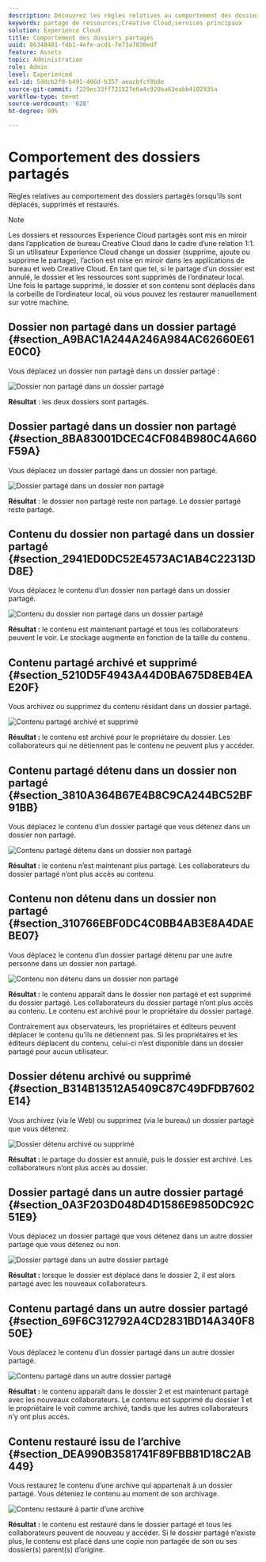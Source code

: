 ```yaml
---
description: Découvrez les règles relatives au comportement des dossiers partagés lorsqu’ils sont déplacés, supprimés et restaurés dans Experience Cloud.
keywords: partage de ressources;Creative Cloud;services principaux
solution: Experience Cloud
title: Comportement des dossiers partagés
uuid: 86348401-f4b1-4efe-acd1-7e73a7030edf
feature: Assets
topic: Administration
role: Admin
level: Experienced
exl-id: 5ddcb2f0-b491-466d-b357-aeacbfcf0b8e
source-git-commit: f229ec33ff721527e6a4c920ea63eabb4102935a
workflow-type: tm+mt
source-wordcount: '628'
ht-degree: 99%

---
```


# Comportement des dossiers partagés

Règles relatives au comportement des dossiers partagés lorsqu’ils sont déplacés, supprimés et restaurés.

>[!NOTE]
>
>Les dossiers et ressources Experience Cloud partagés sont mis en miroir dans l’application de bureau Creative Cloud dans le cadre d’une relation 1:1. Si un utilisateur Experience Cloud change un dossier (supprime, ajoute ou supprime le partage), l’action est mise en miroir dans les applications de bureau et web Creative Cloud. En tant que tel, si le partage d’un dossier est annulé, le dossier et les ressources sont supprimés de l’ordinateur local. Une fois le partage supprimé, le dossier et son contenu sont déplacés dans la corbeille de l’ordinateur local, où vous pouvez les restaurer manuellement sur votre machine.

## Dossier non partagé dans un dossier partagé {#section_A9BAC1A244A246A984AC62660E61E0C0}

Vous déplacez un dossier non partagé dans un dossier partagé :

![Dossier non partagé dans un dossier partagé](assets/01_assets_move.png)

**Résultat** : les deux dossiers sont partagés.

## Dossier partagé dans un dossier non partagé {#section_8BA83001DCEC4CF084B980C4A660F59A}

Vous déplacez un dossier partagé dans un dossier non partagé.

![Dossier partagé dans un dossier non partagé](assets/02_assets_move.png)

**Résultat** : le dossier non partagé reste non partagé. Le dossier partagé reste partagé.

## Contenu du dossier non partagé dans un dossier partagé {#section_2941ED0DC52E4573AC1AB4C22313DD8E}

Vous déplacez le contenu dʼun dossier non partagé dans un dossier partagé.

![Contenu du dossier non partagé dans un dossier partagé](assets/03_assets_move.png)

**Résultat :** le contenu est maintenant partagé et tous les collaborateurs peuvent le voir. Le stockage augmente en fonction de la taille du contenu.

## Contenu partagé archivé et supprimé {#section_5210D5F4943A44D0BA675D8EB4EAE20F}

Vous archivez ou supprimez du contenu résidant dans un dossier partagé.

![Contenu partagé archivé et supprimé](assets/04_assets_move.png)

**Résultat :** le contenu est archivé pour le propriétaire du dossier. Les collaborateurs qui ne détiennent pas le contenu ne peuvent plus y accéder.

## Contenu partagé détenu dans un dossier non partagé {#section_3810A364B67E4B8C9CA244BC52BF91BB}

Vous déplacez le contenu dʼun dossier partagé que vous détenez dans un dossier non partagé.

![Contenu partagé détenu dans un dossier non partagé](assets/05_assets_move.png)

**Résultat :** le contenu n’est maintenant plus partagé. Les collaborateurs du dossier partagé n’ont plus accès au contenu.

## Contenu non détenu dans un dossier non partagé {#section_310766EBF0DC4C0BB4AB3E8A4DAEBE07}

Vous déplacez le contenu dʼun dossier partagé détenu par une autre personne dans un dossier non partagé.

![Contenu non détenu dans un dossier non partagé](assets/06_assets_move.png)

**Résultat :** le contenu apparaît dans le dossier non partagé et est supprimé du dossier partagé. Les collaborateurs du dossier partagé n’ont plus accès au contenu. Le contenu est archivé pour le propriétaire du dossier partagé.

Contrairement aux observateurs, les propriétaires et éditeurs peuvent déplacer le contenu qu’ils ne détiennent pas. Si les propriétaires et les éditeurs déplacent du contenu, celui-ci n’est disponible dans un dossier partagé pour aucun utilisateur.

## Dossier détenu archivé ou supprimé {#section_B314B13512A5409C87C49DFDB7602E14}

Vous archivez (via le Web) ou supprimez (via le bureau) un dossier partagé que vous détenez.

![Dossier détenu archivé ou supprimé](assets/07_assets_move.png)

**Résultat :** le partage du dossier est annulé, puis le dossier est archivé. Les collaborateurs n’ont plus accès au dossier.

## Dossier partagé dans un autre dossier partagé {#section_0A3F203D048D4D1586E9850DC92C51E9}

Vous déplacez un dossier partagé que vous détenez dans un autre dossier partagé que vous détenez ou non.

![Dossier partagé dans un autre dossier partagé](assets/09_assets_move.png)

**Résultat :** lorsque le dossier est déplacé dans le dossier 2, il est alors partagé avec les nouveaux collaborateurs.

## Contenu partagé dans un autre dossier partagé {#section_69F6C312792A4CD2831BD14A340F850E}

Vous déplacez le contenu dʼun dossier partagé dans un autre dossier partagé.

![Contenu partagé dans un autre dossier partagé](assets/11_assets_move.png)

**Résultat :** le contenu apparaît dans le dossier 2 et est maintenant partagé avec les nouveaux collaborateurs. Le contenu est supprimé du dossier 1 et le propriétaire le voit comme archivé, tandis que les autres collaborateurs n’y ont plus accès.

## Contenu restauré issu de l’archive {#section_DEA990B3581741F89FBB81D18C2AB449}

Vous restaurez le contenu d’une archive qui appartenait à un dossier partagé. Vous déteniez le contenu au moment de son archivage.

![Contenu restauré à partir dʼune archive](assets/12_assets_move.png)

**Résultat :** le contenu est restauré dans le dossier partagé et tous les collaborateurs peuvent de nouveau y accéder. Si le dossier partagé n’existe plus, le contenu est placé dans une copie non partagée de son ou ses dossier(s) parent(s) d’origine.
